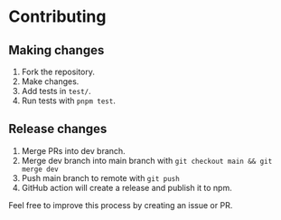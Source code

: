 # Contributing

## Making changes

1. Fork the repository.
2. Make changes.
3. Add tests in `test/`.
4. Run tests with `pnpm test`.

## Release changes

1. Merge PRs into dev branch.
2. Merge dev branch into main branch with `git checkout main && git merge dev`
3. Push main branch to remote with `git push`
4. GitHub action will create a release and publish it to npm.

Feel free to improve this process by creating an issue or PR.
